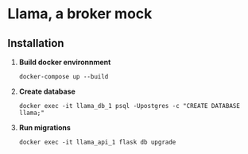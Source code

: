 # Llama, a broker mock

## Installation
1. **Build docker environnment**

    `docker-compose up --build`
2. **Create database** 

    `docker exec -it llama_db_1 psql -Upostgres -c "CREATE DATABASE llama;"`
3. **Run migrations**

    `docker exec -it llama_api_1 flask db upgrade`